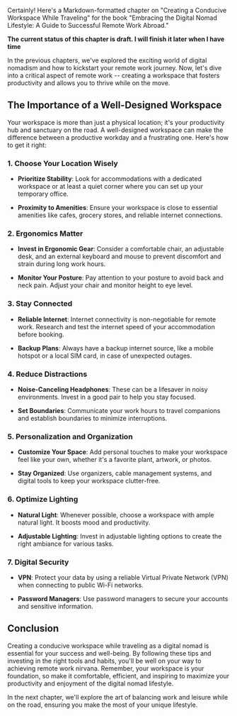 Certainly! Here's a Markdown-formatted chapter on "Creating a Conducive Workspace While Traveling" for the book "Embracing the Digital Nomad Lifestyle: A Guide to Successful Remote Work Abroad."

**The current status of this chapter is draft. I will finish it later when I have time**

In the previous chapters, we've explored the exciting world of digital nomadism and how to kickstart your remote work journey. Now, let's dive into a critical aspect of remote work -- creating a workspace that fosters productivity and allows you to thrive while on the move.

The Importance of a Well-Designed Workspace
-------------------------------------------

Your workspace is more than just a physical location; it's your productivity hub and sanctuary on the road. A well-designed workspace can make the difference between a productive workday and a frustrating one. Here's how to get it right:

### 1. **Choose Your Location Wisely**

* **Prioritize Stability**: Look for accommodations with a dedicated workspace or at least a quiet corner where you can set up your temporary office.

* **Proximity to Amenities**: Ensure your workspace is close to essential amenities like cafes, grocery stores, and reliable internet connections.

### 2. **Ergonomics Matter**

* **Invest in Ergonomic Gear**: Consider a comfortable chair, an adjustable desk, and an external keyboard and mouse to prevent discomfort and strain during long work hours.

* **Monitor Your Posture**: Pay attention to your posture to avoid back and neck pain. Adjust your chair and monitor height to eye level.

### 3. **Stay Connected**

* **Reliable Internet**: Internet connectivity is non-negotiable for remote work. Research and test the internet speed of your accommodation before booking.

* **Backup Plans**: Always have a backup internet source, like a mobile hotspot or a local SIM card, in case of unexpected outages.

### 4. **Reduce Distractions**

* **Noise-Canceling Headphones**: These can be a lifesaver in noisy environments. Invest in a good pair to help you stay focused.

* **Set Boundaries**: Communicate your work hours to travel companions and establish boundaries to minimize interruptions.

### 5. **Personalization and Organization**

* **Customize Your Space**: Add personal touches to make your workspace feel like your own, whether it's a favorite plant, artwork, or photos.

* **Stay Organized**: Use organizers, cable management systems, and digital tools to keep your workspace clutter-free.

### 6. **Optimize Lighting**

* **Natural Light**: Whenever possible, choose a workspace with ample natural light. It boosts mood and productivity.

* **Adjustable Lighting**: Invest in adjustable lighting options to create the right ambiance for various tasks.

### 7. **Digital Security**

* **VPN**: Protect your data by using a reliable Virtual Private Network (VPN) when connecting to public Wi-Fi networks.

* **Password Managers**: Use password managers to secure your accounts and sensitive information.

Conclusion
----------

Creating a conducive workspace while traveling as a digital nomad is essential for your success and well-being. By following these tips and investing in the right tools and habits, you'll be well on your way to achieving remote work nirvana. Remember, your workspace is your foundation, so make it comfortable, efficient, and inspiring to maximize your productivity and enjoyment of the digital nomad lifestyle.

In the next chapter, we'll explore the art of balancing work and leisure while on the road, ensuring you make the most of your unique lifestyle.
